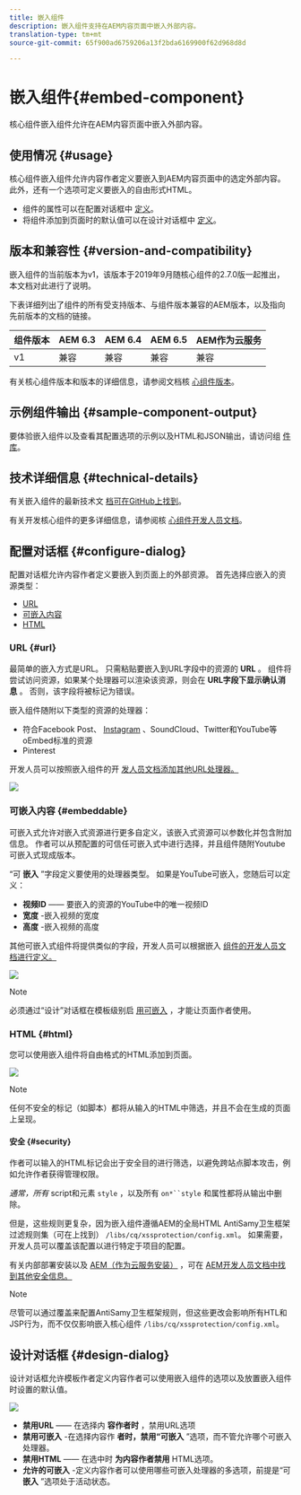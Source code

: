 ```yaml
---
title: 嵌入组件
description: 嵌入组件支持在AEM内容页面中嵌入外部内容。
translation-type: tm+mt
source-git-commit: 65f900ad6759206a13f2bda6169900f62d968d8d

---
```



# 嵌入组件{#embed-component}

核心组件嵌入组件允许在AEM内容页面中嵌入外部内容。

## 使用情况 {#usage}

核心组件嵌入组件允许内容作者定义要嵌入到AEM内容页面中的选定外部内容。 此外，还有一个选项可定义要嵌入的自由形式HTML。

* 组件的属性可以在配置对话框中 [定义](#configure-dialog)。
* 将组件添加到页面时的默认值可以在设计对话框中 [定义](#design-dialog)。

## 版本和兼容性 {#version-and-compatibility}

嵌入组件的当前版本为v1，该版本于2019年9月随核心组件的2.7.0版一起推出，本文档对此进行了说明。

下表详细列出了组件的所有受支持版本、与组件版本兼容的AEM版本，以及指向先前版本的文档的链接。

| 组件版本 | AEM 6.3 | AEM 6.4 | AEM 6.5 | AEM作为云服务 |
|--- |--- |--- |---|---|
| v1 | 兼容 | 兼容 | 兼容 | 兼容 |

有关核心组件版本和版本的详细信息，请参阅文档核 [心组件版本](versions.md)。

## 示例组件输出 {#sample-component-output}

要体验嵌入组件以及查看其配置选项的示例以及HTML和JSON输出，请访问组 [件库](https://adobe.com/go/aem_cmp_library_embed)。

## 技术详细信息 {#technical-details}

有关嵌入组件的最新技术文 [档可在GitHub上找到](https://adobe.com/go/aem_cmp_tech_embed_v1)。

有关开发核心组件的更多详细信息，请参阅核 [心组件开发人员文档](developing.md)。

## 配置对话框 {#configure-dialog}

配置对话框允许内容作者定义要嵌入到页面上的外部资源。 首先选择应嵌入的资源类型：

* [URL](#url)
* [可嵌入内容](#embeddable)
* [HTML](#html)

### URL {#url}

最简单的嵌入方式是URL。 只需粘贴要嵌入到URL字段中的资源的 **URL** 。 组件将尝试访问资源，如果某个处理器可以渲染该资源，则会在 **URL字段下显示确认消息** 。 否则，该字段将被标记为错误。

嵌入组件随附以下类型的资源的处理器：

* 符合Facebook Post、 [Instagram](https://oembed.com/) 、SoundCloud、Twitter和YouTube等oEmbed标准的资源
* Pinterest

开发人员可以按照嵌入组件的开 [发人员文档添加其他URL处理器。](https://github.com/adobe/aem-core-wcm-components/tree/master/content/src/content/jcr_root/apps/core/wcm/components/embed/v1/embed#extending-the-embed-component)

![](assets/screen-shot-2019-09-25-10.08.29.png)

### 可嵌入内容 {#embeddable}

可嵌入式允许对嵌入式资源进行更多自定义，该嵌入式资源可以参数化并包含附加信息。 作者可以从预配置的可信任可嵌入式中进行选择，并且组件随附Youtube可嵌入式现成版本。

“可 **嵌入** ”字段定义要使用的处理器类型。 如果是YouTube可嵌入，您随后可以定义：

* **视频ID** —— 要嵌入的资源的YouTube中的唯一视频ID
* **宽度** -嵌入视频的宽度
* **高度** -嵌入视频的高度

其他可嵌入式组件将提供类似的字段，开发人员可以根据嵌入 [组件的开发人员文档进行定义。](https://github.com/adobe/aem-core-wcm-components/tree/master/content/src/content/jcr_root/apps/core/wcm/components/embed/v1/embed#extending-the-embed-component)

![](assets/screen-shot-2019-09-25-10.15.00.png)

>[!NOTE]
>必须通过“设计”对话框在模板级别启 [用可嵌入](#design-dialog) ，才能让页面作者使用。

### HTML {#html}

您可以使用嵌入组件将自由格式的HTML添加到页面。

![](assets/screen-shot-2019-09-25-10.20.00.png)

>[!NOTE]
>任何不安全的标记（如脚本）都将从输入的HTML中筛选，并且不会在生成的页面上呈现。

#### 安全 {#security}

作者可以输入的HTML标记会出于安全目的进行筛选，以避免跨站点脚本攻击，例如允许作者获得管理权限。

*通常，所有* script和元素 `style` ，以及所有 `on*``style` 和属性都将从输出中删除。

但是，这些规则更复杂，因为嵌入组件遵循AEM的全局HTML AntiSamy卫生框架过滤规则集（可在上找到） `/libs/cq/xssprotection/config.xml`。 如果需要，开发人员可以覆盖该配置以进行特定于项目的配置。

有关内部部署安装以及 [AEM（作为云服务安装）](https://docs.adobe.com/content/help/en/experience-manager-65/developing/introduction/security.html) ，可在 [AEM开发人员文档中找到其他安全信息。](https://docs.adobe.com/content/help/en/experience-manager-cloud-service/security/home.html)

>[!NOTE]
>尽管可以通过覆盖来配置AntiSamy卫生框架规则，但这些更改会影响所有HTL和JSP行为，而不仅仅影响嵌入核心组件 `/libs/cq/xssprotection/config.xml`。

## 设计对话框 {#design-dialog}

设计对话框允许模板作者定义内容作者可以使用嵌入组件的选项以及放置嵌入组件时设置的默认值。

![](assets/screen-shot-2019-09-25-10.25.28.png)

* **禁用URL** —— 在选择内 **容作者时** ，禁用URL选项
* **禁用可嵌入** -在选择内容作 **者时，禁用“可嵌入** ”选项，而不管允许哪个可嵌入处理器。
* **禁用HTML** —— 在选中时 **为内容作者禁用** HTML选项。
* **允许的可嵌入** -定义内容作者可以使用哪些可嵌入处理器的多选项，前提是“可 **嵌入** ”选项处于活动状态。
